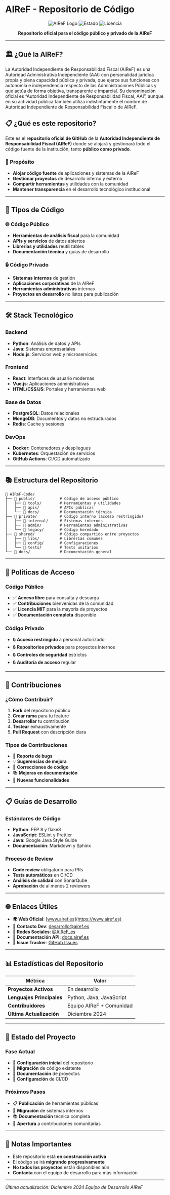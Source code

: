 # AIReF - Repositorio de Código

<div align="center">

![AIReF Logo](https://img.shields.io/badge/AIReF-Código%20Oficial-blue?style=for-the-badge&logo=github)
![Estado](https://img.shields.io/badge/Estado-En%20Desarrollo-green?style=for-the-badge)
![Licencia](https://img.shields.io/badge/Licencia-Pública-green?style=for-the-badge)

**Repositorio oficial para el código público y privado de la AIReF**

</div>

---

## 🏛️ ¿Qué la AIReF?

La Autoridad Independiente de Responsabilidad Fiscal (AIReF) es una Autoridad Administrativa Independiente (AAI) con personalidad jurídica propia y plena capacidad pública y privada, que ejerce sus funciones con autonomía e independencia respecto de las Administraciones Públicas y que actúa de forma objetiva, transparente e imparcial. Su denominación oficial es “Autoridad Independiente de Responsabilidad Fiscal, AAI”, aunque en su actividad pública también utiliza indistintamente el nombre de Autoridad Independiente de Responsabilidad Fiscal o de AIReF.


## 📋 ¿Qué es este repositorio?

Este es el **repositorio oficial de GitHub** de la **Autoridad Independiente de Responsabilidad Fiscal (AIReF)** donde se alojará y gestionará todo el código fuente de la institución, tanto **público como privado**.

### 🎯 Propósito
- **Alojar código fuente** de aplicaciones y sistemas de la AIReF
- **Gestionar proyectos** de desarrollo interno y externo
- **Compartir herramientas** y utilidades con la comunidad
- **Mantener transparencia** en el desarrollo tecnológico institucional

---

## 🔧 Tipos de Código

### 🌐 **Código Público**
- **Herramientas de análisis fiscal** para la comunidad
- **APIs y servicios** de datos abiertos
- **Librerías y utilidades** reutilizables
- **Documentación técnica** y guías de desarrollo

### 🔒 **Código Privado**
- **Sistemas internos** de gestión
- **Aplicaciones corporativas** de la AIReF
- **Herramientas administrativas** internas
- **Proyectos en desarrollo** no listos para publicación

---

## 🛠️ Stack Tecnológico

### **Backend**
- **Python**: Análisis de datos y APIs
- **Java**: Sistemas empresariales
- **Node.js**: Servicios web y microservicios

### **Frontend**
- **React**: Interfaces de usuario modernas
- **Vue.js**: Aplicaciones administrativas
- **HTML/CSS/JS**: Portales y herramientas web

### **Base de Datos**
- **PostgreSQL**: Datos relacionales
- **MongoDB**: Documentos y datos no estructurados
- **Redis**: Cache y sesiones

### **DevOps**
- **Docker**: Contenedores y despliegues
- **Kubernetes**: Orquestación de servicios
- **GitHub Actions**: CI/CD automatizado

---

## 📚 Estructura del Repositorio

```
📁 AIReF-Code/
├── 📁 public/           # Código de acceso público
│   ├── 📁 tools/        # Herramientas y utilidades
│   ├── 📁 apis/         # APIs públicas
│   └── 📁 docs/         # Documentación técnica
├── 📁 private/          # Código interno (acceso restringido)
│   ├── 📁 internal/     # Sistemas internos
│   ├── 📁 admin/        # Herramientas administrativas
│   └── 📁 legacy/       # Código heredado
├── 📁 shared/           # Código compartido entre proyectos
│   ├── 📁 libs/         # Librerías comunes
│   ├── 📁 config/       # Configuraciones
│   └── 📁 tests/        # Tests unitarios
└── 📁 docs/             # Documentación general
```

---

## 🔐 Políticas de Acceso

### **Código Público**
- ✅ **Acceso libre** para consulta y descarga
- ✅ **Contribuciones** bienvenidas de la comunidad
- ✅ **Licencia MIT** para la mayoría de proyectos
- ✅ **Documentación completa** disponible

### **Código Privado**
- 🔒 **Acceso restringido** a personal autorizado
- 🔒 **Repositorios privados** para proyectos internos
- 🔒 **Controles de seguridad** estrictos
- 🔒 **Auditoría de acceso** regular

---

## 🤝 Contribuciones

### **¿Cómo Contribuir?**
1. **Fork** del repositorio público
2. **Crear rama** para tu feature
3. **Desarrollar** tu contribución
4. **Testear** exhaustivamente
5. **Pull Request** con descripción clara

### **Tipos de Contribuciones**
- 🐛 **Reporte de bugs**
- 💡 **Sugerencias de mejora**
- 🔧 **Correcciones de código**
- 📚 **Mejoras en documentación**
- 🚀 **Nuevas funcionalidades**

---

## 📋 Guías de Desarrollo

### **Estándares de Código**
- **Python**: PEP 8 y flake8
- **JavaScript**: ESLint y Prettier
- **Java**: Google Java Style Guide
- **Documentación**: Markdown y Sphinx

### **Proceso de Review**
- **Code review** obligatorio para PRs
- **Tests automáticos** en CI/CD
- **Análisis de calidad** con SonarQube
- **Aprobación** de al menos 2 reviewers

---

## 🌐 Enlaces Útiles

- **🌍 Web Oficial**: [www.airef.es](https://www.airef.es)
- **📧 Contacto Dev**: [desarrollo@airef.es](mailto:desarrollo@airef.es)
- **📱 Redes Sociales**: [@AIReF_es](https://twitter.com/AIReF_es)
- **📖 Documentación API**: [docs.airef.es](https://docs.airef.es)
- **🐛 Issue Tracker**: [GitHub Issues](https://github.com/AIReF/issues)

---

## 📊 Estadísticas del Repositorio

<div align="center">

| Métrica | Valor |
|---------|-------|
| **Proyectos Activos** | En desarrollo |
| **Lenguajes Principales** | Python, Java, JavaScript |
| **Contribuidores** | Equipo AIReF + Comunidad |
| **Última Actualización** | Diciembre 2024 |

</div>

---

## 🚧 Estado del Proyecto

### **Fase Actual**
- 🚧 **Configuración inicial** del repositorio
- 🚧 **Migración** de código existente
- 🚧 **Documentación** de proyectos
- 🚧 **Configuración** de CI/CD

### **Próximos Pasos**
- 📋 **Publicación** de herramientas públicas
- 🔧 **Migración** de sistemas internos
- 📚 **Documentación** técnica completa
- 🤝 **Apertura** a contribuciones comunitarias

---


## 📝 Notas Importantes

- Este repositorio está **en construcción activa**
- El código se irá **migrando progresivamente**
- **No todos los proyectos** están disponibles aún
- **Contacta** con el equipo de desarrollo para más información

---

*Última actualización: Diciembre 2024*
*Equipo de Desarrollo AIReF*
